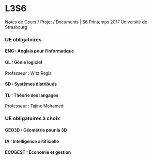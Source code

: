 # L3S6
Notes de Cours / Projet / Documents | S6 Printemps 2017 Université de Strasbourg

### UE obligatoires

#### ENG : Anglais pour l'informatique

#### GL : Génie logiciel
Professeur : Witz Regis

#### SD : Systèmes distribués

#### TL : Théorie des langages
Professeur : Tajine Mohamed

### UE obligatoires à choix

#### GEO3D : Géométrie pour la 3D

#### IA : Intelligence artificielle

#### ECOGEST : Economie et gestion
